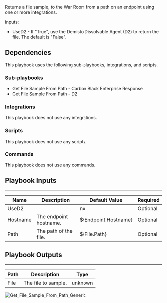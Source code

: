 Returns a file sample, to the War Room from a path on an endpoint using one or more integrations.

inputs:
* UseD2 - If "True", use the Demisto Dissolvable Agent (D2) to return the file. The default is "False".

## Dependencies
This playbook uses the following sub-playbooks, integrations, and scripts.

### Sub-playbooks
* Get File Sample From Path - Carbon Black Enterprise Response
* Get File Sample From Path - D2

### Integrations
This playbook does not use any integrations.

### Scripts
This playbook does not use any scripts.

### Commands
This playbook does not use any commands.

## Playbook Inputs
---

| **Name** | **Description** | **Default Value** | **Required** |
| --- | --- | --- | --- |
| UseD2 |  | no | Optional |
| Hostname | The endpoint hostname.  | ${Endpoint.Hostname} | Optional |
| Path | The path of the file. | ${File.Path} | Optional |

## Playbook Outputs
---

| **Path** | **Description** | **Type** |
| --- | --- | --- |
| File | The file to sample. | unknown |

![Get_File_Sample_From_Path_Generic](https://github.com/demisto/content/blob/77dfca704d8ac34940713c1737f89b07a5fc2b9d/images/playbooks/Get_File_Sample_From_Path_Generic.png)
